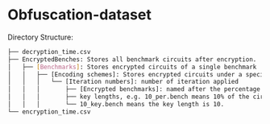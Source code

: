 # Obfuscation-dataset<br />
Directory Structure:<br />

<!-- EncryptedBenches: Stores all benchmark circuits after encryption. <br />
&nbsp;|<br />
&nbsp;|---[Benchmarks]: Stores encrypted circuits of a single benchmark<br />
&nbsp;|&nbsp;&nbsp;|<br />
&nbsp;|&nbsp;&nbsp;|---[Encoding schemes]: Stores encrypted circuits under a specific encoding scheme.<br />
&nbsp;|&nbsp;&nbsp;|&nbsp;&nbsp;|<br />
&nbsp;|&nbsp;&nbsp;|&nbsp;&nbsp;|---[Iteration numbers]: number of iteration applied<br />
&nbsp;|&nbsp;&nbsp;|&nbsp;&nbsp;|&nbsp;&nbsp;|<br />
&nbsp;|&nbsp;&nbsp;|&nbsp;&nbsp;|&nbsp;&nbsp;|---[Encrypted benchmarks]: named after the percentage of circuits being obfuscated or<br />
&nbsp;|&nbsp;&nbsp;|&nbsp;&nbsp;|&nbsp;&nbsp;|	key lengths, e.g. 10_per.bench means 10% of the circuit is being obfuscated,<br />
&nbsp;|&nbsp;&nbsp;|&nbsp;&nbsp;|&nbsp;&nbsp;|    10_key.bench means the key length is 10.<br />
&nbsp;|&nbsp;&nbsp;|&nbsp;&nbsp;|&nbsp;&nbsp;|	<br />
&nbsp;...<br /> -->
```bash 
├── decryption_time.csv
├── EncryptedBenches: Stores all benchmark circuits after encryption.
│   ├── [Benchmarks]: Stores encrypted circuits of a single benchmark
│   │   ├── [Encoding schemes]: Stores encrypted circuits under a specific encoding scheme.
│   │   │   └── [Iteration numbers]: number of iteration applied
│   │   │       ├── [Encrypted benchmarks]: named after the percentage of circuits being obfuscated or
│   │   │       ├── key lengths, e.g. 10_per.bench means 10% of the circuit is being obfuscated,
│   │   │       └── 10_key.bench means the key length is 10.
└── encryption_time.csv
```


